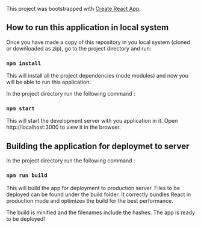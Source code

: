 This project was bootstrapped with [Create React App](https://github.com/facebook/create-react-app).

## How to run this application in local system

Once you have made a copy of this repository in you local system (cloned or downloaded as zip), go to the project directory and run:

### `npm install`

This will install all the project dependencies (node modules) and now you will be able to run this application.

In the project directory run the following command :

### `npm start`

This will start the development server with you application in it. Open http://localhost:3000 to view it in the browser.

## Building the application for deploymet to server 

In the project directory run the following command :

### `npm run build`

This will build the app for deployment to production server. Files to be deployed can be found under the build folder.
It correctly bundles React in production mode and optimizes the build for the best performance.

The build is minified and the filenames include the hashes.
The app is ready to be deployed!


